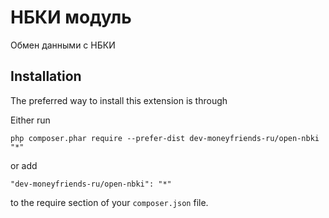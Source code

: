 НБКИ модуль
===========
Обмен данными с НБКИ

Installation
------------

The preferred way to install this extension is through

Either run

```
php composer.phar require --prefer-dist dev-moneyfriends-ru/open-nbki "*"
```

or add

```
"dev-moneyfriends-ru/open-nbki": "*"
```

to the require section of your `composer.json` file.
